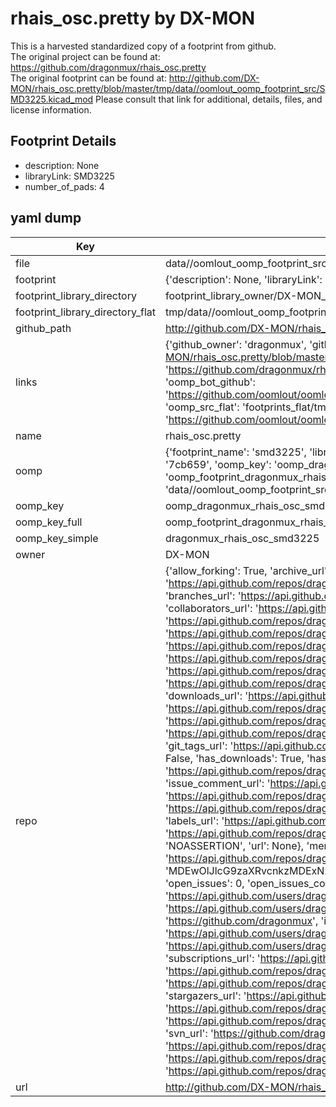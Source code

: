 # rhais_osc.pretty by DX-MON  
This is a harvested standardized copy of a footprint from github.  
The original project can be found at:  
https://github.com/dragonmux/rhais_osc.pretty  
The original footprint can be found at:
http://github.com/DX-MON/rhais_osc.pretty/blob/master/tmp/data//oomlout_oomp_footprint_src/SMD3225.kicad_mod
Please consult that link for additional, details, files, and license information.  
## Footprint Details
* description: None  
* libraryLink: SMD3225  
* number_of_pads: 4  
## yaml dump  
| Key | Value |  
| --- | --- |  
| file | data//oomlout_oomp_footprint_src/rhais_osc.pretty/SMD3225.kicad_mod |  
| footprint | {'description': None, 'libraryLink': 'SMD3225', 'number_of_pads': 4} |  
| footprint_library_directory | footprint_library_owner/DX-MON_rhais_osc.pretty |  
| footprint_library_directory_flat | tmp/data//oomlout_oomp_footprint_src/footprints_flat/dragonmux_rhais_osc_smd3225/working |  
| github_path | http://github.com/DX-MON/rhais_osc.pretty/blob/master/tmp/data//oomlout_oomp_footprint_src/SMD3225.kicad_mod |  
| links | {'github_owner': 'dragonmux', 'github_repo_name': 'rhais_osc.pretty', 'github_src': 'http://github.com/DX-MON/rhais_osc.pretty/blob/master/tmp/data//oomlout_oomp_footprint_src/SMD3225.kicad_mod', 'github_src_repo': 'https://github.com/dragonmux/rhais_osc.pretty', 'oomp_bot': 'tmp/data//oomlout_oomp_footprint_src/footprints/dragonmux_rhais_osc_smd3225/working', 'oomp_bot_github': 'https://github.com/oomlout/oomlout_oomp_footprint_bot/tree/main/tmp/data//oomlout_oomp_footprint_src/footprints/dragonmux_rhais_osc_smd3225/working', 'oomp_src_flat': 'footprints_flat/tmp/data//oomlout_oomp_footprint_src/footprints_flat/dragonmux_rhais_osc_smd3225/working', 'oomp_src_flat_github': 'https://github.com/oomlout/oomlout_oomp_footprint_src/tree/main/tmp/data//oomlout_oomp_footprint_src/footprints_flat/dragonmux_rhais_osc_smd3225/working'} |  
| name | rhais_osc.pretty |  
| oomp | {'footprint_name': 'smd3225', 'library_name': 'rhais_osc', 'md5': '7cb659942cc13c3fd00a9105d79320ca', 'md5_10': '7cb659942c', 'md5_5': '7cb65', 'md5_6': '7cb659', 'oomp_key': 'oomp_dragonmux_rhais_osc_smd3225', 'oomp_key_extra': 'oomp_footprint_dragonmux_rhais_osc_smd3225', 'oomp_key_full': 'oomp_footprint_dragonmux_rhais_osc_smd3225_7cb659', 'oomp_key_simple': 'dragonmux_rhais_osc_smd3225', 'original_filename': 'data//oomlout_oomp_footprint_src/rhais_osc.pretty/SMD3225.kicad_mod', 'owner_name': 'dragonmux'} |  
| oomp_key | oomp_dragonmux_rhais_osc_smd3225 |  
| oomp_key_full | oomp_footprint_dragonmux_rhais_osc_smd3225 |  
| oomp_key_simple | dragonmux_rhais_osc_smd3225 |  
| owner | DX-MON |  
| repo | {'allow_forking': True, 'archive_url': 'https://api.github.com/repos/dragonmux/rhais_osc.pretty/{archive_format}{/ref}', 'archived': False, 'assignees_url': 'https://api.github.com/repos/dragonmux/rhais_osc.pretty/assignees{/user}', 'blobs_url': 'https://api.github.com/repos/dragonmux/rhais_osc.pretty/git/blobs{/sha}', 'branches_url': 'https://api.github.com/repos/dragonmux/rhais_osc.pretty/branches{/branch}', 'clone_url': 'https://github.com/dragonmux/rhais_osc.pretty.git', 'collaborators_url': 'https://api.github.com/repos/dragonmux/rhais_osc.pretty/collaborators{/collaborator}', 'comments_url': 'https://api.github.com/repos/dragonmux/rhais_osc.pretty/comments{/number}', 'commits_url': 'https://api.github.com/repos/dragonmux/rhais_osc.pretty/commits{/sha}', 'compare_url': 'https://api.github.com/repos/dragonmux/rhais_osc.pretty/compare/{base}...{head}', 'contents_url': 'https://api.github.com/repos/dragonmux/rhais_osc.pretty/contents/{+path}', 'contributors_url': 'https://api.github.com/repos/dragonmux/rhais_osc.pretty/contributors', 'created_at': '2020-10-04T16:29:30Z', 'default_branch': 'main', 'deployments_url': 'https://api.github.com/repos/dragonmux/rhais_osc.pretty/deployments', 'description': "DX-MON's Oscilator and Crystal footprints KiCad library", 'disabled': False, 'downloads_url': 'https://api.github.com/repos/dragonmux/rhais_osc.pretty/downloads', 'events_url': 'https://api.github.com/repos/dragonmux/rhais_osc.pretty/events', 'fork': False, 'forks': 0, 'forks_count': 0, 'forks_url': 'https://api.github.com/repos/dragonmux/rhais_osc.pretty/forks', 'full_name': 'dragonmux/rhais_osc.pretty', 'git_commits_url': 'https://api.github.com/repos/dragonmux/rhais_osc.pretty/git/commits{/sha}', 'git_refs_url': 'https://api.github.com/repos/dragonmux/rhais_osc.pretty/git/refs{/sha}', 'git_tags_url': 'https://api.github.com/repos/dragonmux/rhais_osc.pretty/git/tags{/sha}', 'git_url': 'git://github.com/dragonmux/rhais_osc.pretty.git', 'has_discussions': False, 'has_downloads': True, 'has_issues': True, 'has_pages': False, 'has_projects': True, 'has_wiki': True, 'homepage': '', 'hooks_url': 'https://api.github.com/repos/dragonmux/rhais_osc.pretty/hooks', 'html_url': 'https://github.com/dragonmux/rhais_osc.pretty', 'id': 301174405, 'is_template': False, 'issue_comment_url': 'https://api.github.com/repos/dragonmux/rhais_osc.pretty/issues/comments{/number}', 'issue_events_url': 'https://api.github.com/repos/dragonmux/rhais_osc.pretty/issues/events{/number}', 'issues_url': 'https://api.github.com/repos/dragonmux/rhais_osc.pretty/issues{/number}', 'keys_url': 'https://api.github.com/repos/dragonmux/rhais_osc.pretty/keys{/key_id}', 'labels_url': 'https://api.github.com/repos/dragonmux/rhais_osc.pretty/labels{/name}', 'language': None, 'languages_url': 'https://api.github.com/repos/dragonmux/rhais_osc.pretty/languages', 'license': {'key': 'other', 'name': 'Other', 'node_id': 'MDc6TGljZW5zZTA=', 'spdx_id': 'NOASSERTION', 'url': None}, 'merges_url': 'https://api.github.com/repos/dragonmux/rhais_osc.pretty/merges', 'milestones_url': 'https://api.github.com/repos/dragonmux/rhais_osc.pretty/milestones{/number}', 'mirror_url': None, 'name': 'rhais_osc.pretty', 'network_count': 0, 'node_id': 'MDEwOlJlcG9zaXRvcnkzMDExNzQ0MDU=', 'notifications_url': 'https://api.github.com/repos/dragonmux/rhais_osc.pretty/notifications{?since,all,participating}', 'open_issues': 0, 'open_issues_count': 0, 'owner': {'avatar_url': 'https://avatars.githubusercontent.com/u/691140?v=4', 'events_url': 'https://api.github.com/users/dragonmux/events{/privacy}', 'followers_url': 'https://api.github.com/users/dragonmux/followers', 'following_url': 'https://api.github.com/users/dragonmux/following{/other_user}', 'gists_url': 'https://api.github.com/users/dragonmux/gists{/gist_id}', 'gravatar_id': '', 'html_url': 'https://github.com/dragonmux', 'id': 691140, 'login': 'dragonmux', 'node_id': 'MDQ6VXNlcjY5MTE0MA==', 'organizations_url': 'https://api.github.com/users/dragonmux/orgs', 'received_events_url': 'https://api.github.com/users/dragonmux/received_events', 'repos_url': 'https://api.github.com/users/dragonmux/repos', 'site_admin': False, 'starred_url': 'https://api.github.com/users/dragonmux/starred{/owner}{/repo}', 'subscriptions_url': 'https://api.github.com/users/dragonmux/subscriptions', 'type': 'User', 'url': 'https://api.github.com/users/dragonmux'}, 'private': False, 'pulls_url': 'https://api.github.com/repos/dragonmux/rhais_osc.pretty/pulls{/number}', 'pushed_at': '2022-02-24T04:12:28Z', 'releases_url': 'https://api.github.com/repos/dragonmux/rhais_osc.pretty/releases{/id}', 'size': 15, 'ssh_url': 'git@github.com:dragonmux/rhais_osc.pretty.git', 'stargazers_count': 1, 'stargazers_url': 'https://api.github.com/repos/dragonmux/rhais_osc.pretty/stargazers', 'statuses_url': 'https://api.github.com/repos/dragonmux/rhais_osc.pretty/statuses/{sha}', 'subscribers_count': 1, 'subscribers_url': 'https://api.github.com/repos/dragonmux/rhais_osc.pretty/subscribers', 'subscription_url': 'https://api.github.com/repos/dragonmux/rhais_osc.pretty/subscription', 'svn_url': 'https://github.com/dragonmux/rhais_osc.pretty', 'tags_url': 'https://api.github.com/repos/dragonmux/rhais_osc.pretty/tags', 'teams_url': 'https://api.github.com/repos/dragonmux/rhais_osc.pretty/teams', 'temp_clone_token': None, 'topics': [], 'trees_url': 'https://api.github.com/repos/dragonmux/rhais_osc.pretty/git/trees{/sha}', 'updated_at': '2022-02-24T04:12:31Z', 'url': 'https://api.github.com/repos/dragonmux/rhais_osc.pretty', 'visibility': 'public', 'watchers': 1, 'watchers_count': 1, 'web_commit_signoff_required': False} |  
| url | http://github.com/DX-MON/rhais_osc.pretty |  

